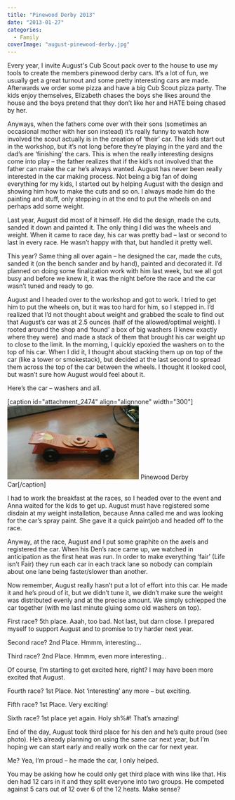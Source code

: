 ```yaml
---
title: "Pinewood Derby 2013"
date: "2013-01-27"
categories: 
  - Family
coverImage: "august-pinewood-derby.jpg"
---
```


Every year, I invite August's Cub Scout pack over to the house to use my tools to create the members pinewood derby cars. It’s a lot of fun, we usually get a great turnout and some pretty interesting cars are made. Afterwards we order some pizza and have a big Cub Scout pizza party. The kids enjoy themselves, Elizabeth chases the boys she likes around the house and the boys pretend that they don’t like her and HATE being chased by her.

Anyways, when the fathers come over with their sons (sometimes an occasional mother with her son instead) it’s really funny to watch how involved the scout actually is in the creation of ‘their’ car. The kids start out in the workshop, but it’s not long before they’re playing in the yard and the dad’s are ‘finishing’ the cars. This is when the really interesting designs come into play – the father realizes that if the kid’s not involved that the father can make the car he’s always wanted. August has never been really interested in the car making process. Not being a big fan of doing everything for my kids, I started out by helping August with the design and showing him how to make the cuts and so on. I always made him do the painting and stuff, only stepping in at the end to put the wheels on and perhaps add some weight.

Last year, August did most of it himself. He did the design, made the cuts, sanded it down and painted it. The only thing I did was the wheels and weight. When it came to race day, his car was pretty bad – last or second to last in every race. He wasn’t happy with that, but handled it pretty well.

This year? Same thing all over again – he designed the car, made the cuts, sanded it (on the bench sander and by hand), painted and decorated it. I’d planned on doing some finalization work with him last week, but we all got busy and before we knew it, it was the night before the race and the car wasn’t tuned and ready to go.

August and I headed over to the workshop and got to work. I tried to get him to put the wheels on, but it was too hard for him, so I stepped in. I’d realized that I’d not thought about weight and grabbed the scale to find out that August’s car was at 2.5 ounces (half of the allowed/optimal weight). I rooted around the shop and ‘found’ a box of big washers (I knew exactly where they were)  and made a stack of them that brought his car weight up to close to the limit. In the morning, I quickly epoxied the washers on to the top of his car. When I did it, I thought about stacking them up on top of the car (like a tower or smokestack), but decided at the last second to spread them across the top of the car between the wheels. I thought it looked cool, but wasn’t sure how August would feel about it.

Here’s the car – washers and all.

\[caption id="attachment\_2474" align="alignnone" width="300"\][![Pinewood Derby Car](images/pinewood-derby-car-300x168.jpg)](http://www.thewargos.com/wp-content/uploads/2013/01/pinewood-derby-car.jpg) Pinewood Derby Car\[/caption\]

I had to work the breakfast at the races, so I headed over to the event and Anna waited for the kids to get up. August must have registered some disdain at my weight installation, because Anna called me and was looking for the car’s spray paint. She gave it a quick paintjob and headed off to the race.

Anyway, at the race, August and I put some graphite on the axels and registered the car. When his Den’s race came up, we watched in anticipation as the first heat was run. In order to make everything ‘fair’ (Life isn’t Fair) they run each car in each track lane so nobody can complain about one lane being faster/slower than another.

Now remember, August really hasn’t put a lot of effort into this car. He made it and he’s proud of it, but we didn’t tune it, we didn’t make sure the weight was distributed evenly and at the precise amount. We simply schlepped the car together (with me last minute gluing some old washers on top).

First race? 5th place. Aaah, too bad. Not last, but darn close. I prepared myself to support August and to promise to try harder next year.

Second race? 2nd Place. Hmmm, interesting…

Third race? 2nd Place. Hmmm, even more interesting…

Of course, I’m starting to get excited here, right? I may have been more excited that August.

Fourth race? 1st Place. Not ‘interesting’ any more – but exciting.

Fifth race? 1st Place. Very exciting!

Sixth race? 1st place yet again. Holy sh%#! That’s amazing!

End of the day, August took third place for his den and he’s quite proud (see photo). He’s already planning on using the same car next year, but I’m hoping we can start early and really work on the car for next year.

Me? Yea, I’m proud – he made the car, I only helped.

You may be asking how he could only get third place with wins like that. His den had 12 cars in it and they split everyone into two groups. He competed against 5 cars out of 12 over 6 of the 12 heats. Make sense?
